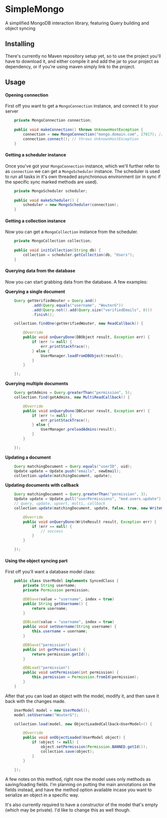 # SimpleMongo
A simplified MongoDB interaction library, featuring Query building and object syncing

## Installing
There's currently no Maven repository setup yet, so to use the project you'll have to download it, and either compile it and add the jar to your project as dependency, or if you're using maven simply link to the project.

## Usage

#### Opening connection
First off you want to get a `MongoConnection` instance, and connect it to your server
```java
    private MongoConnection connection;
    
    public void makeConnection() throws UnknownHostException {
        connection = new MongoConnection("mongo.domain.com", 27017); // defaults to "localhost" and 27017
        connection.connect(); // throws UnknownHostException
    }
```

#### Getting a scheduler instance
Once you've got your `MongoConnection` instance, which we'll further refer to as `connection` we can get a `MongoScheduler` instance. The scheduler is used to run all tasks in it's own threaded asynchronous environment (or in sync if the specific sync marked methods are used).
```java
    private MongoScheduler scheduler;
    
    public void makeScheduler() {
        scheduler = new MongoScheduler(connection);
    }
```

#### Getting a collection instance
Now you can get a `MongoCollection` instance from the scheduler.
```java
    private MongoCollection collection;
    
    public void initCollection(String db) {
        collection = scheduler.getCollection(db, "Users");
    }
```

#### Querying data from the database
Now you can start grabbing data from the database. A few examples:

**Querying a single document**
```java
    Query getVerifiedWouter = Query.and()
            .add(Query.equals("username", "WouterG"))
            .add(Query.not().add(Query.size("verifiedEmails", 0)))
            .finish();

    collection.findOne(getVerifiedWouter, new ReadCallback() {

        @Override
        public void onQueryDone(DBObject result, Exception err) {
            if (err != null) {
                err.printStackTrace();
            } else {
                UserManager.loadFromDBObject(result);
            }
        }

    });
```

**Querying multiple documents**
```java
    Query getAdmins = Query.greaterThan("permission", 5);
    collection.find(getAdmins, new MultiReadCallback() {

        @Override
        public void onQueryDone(DBCursor result, Exception err) {
            if (err != null) {
                err.printStackTrace();
            } else {
                UserManager.preloadAdmins(result);
            }
        }

    });
```

**Updating a document**
```java
    Query matchingDocument = Query.equals("userID", uid);
    Update update = Update.push("emails", newEmail);
    collection.update(matchingDocument, update);
```

**Updating documents with callback**
```java
    Query matchingDocument = Query.greaterThan("permission", 3);
    Update update = Update.pull("userPermissions", "mod.users.update");
    // query, update, upsert, multi, callback
    collection.update(matchingDocument, update, false, true, new WriteCallback() {

        @Override
        public void onQueryDone(WriteResult result, Exception err) {
            if (err == null) {
                // success
            }
        }

    });
```

#### Using the object syncing part
First off you'll want a database model class:
```java
    public class UserModel implements SyncedClass {
        private String username;
        private Permission permission;

        @DBSave(value = "username", index = true)
        public String getUsername() {
            return username;
        }

        @DBLoad(value = "username", index = true)
        public void setUsername(String username) {
            this.username = username;
        }

        @DBSave("permission")
        public int getPermission() {
            return permission.getId();
        }

        @DBLoad("permission")
        public void setPermission(int permission) {
            this.permission = Permission.fromId(permission);
        }
    }
```

After that you can load an object with the model, modify it, and then save it back with the changes made.
```java
    UserModel model = new UserModel();
    model.setUsername("WouterG");

    collection.load(model, new ObjectLoadedCallback<UserModel>() {

        @Override
        public void onObjectLoaded(UserModel object) {
            if (object != null) {
                object.setPermission(Permission.BANNED.getId());
                collection.save(object);
            }
        }

    });
```

A few notes on this method, right now the model uses only methods as saving/loading fields. I'm planning on putting the main annotations on the fields instead, and have the method option available incase you want to serialize an object in a specific way.

It's also currently required to have a constructor of the model that's empty (which may be private). I'd like to change this as well though.
